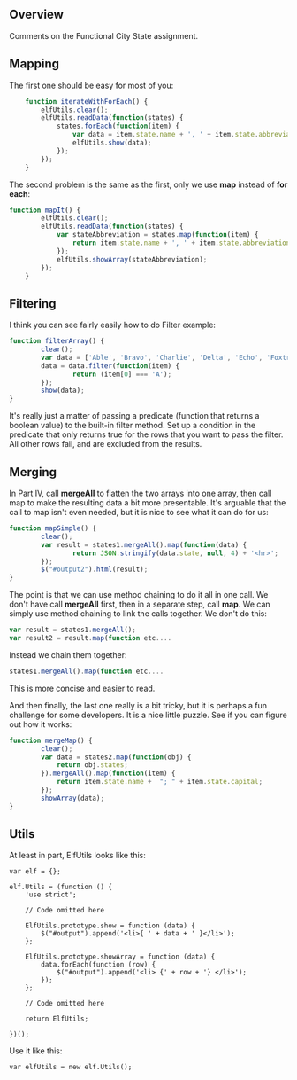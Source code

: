 ## Overview

Comments on the Functional City State assignment.

## Mapping

The first one should be easy for most of you:

```javascript
    function iterateWithForEach() {
        elfUtils.clear();
        elfUtils.readData(function(states) {
            states.forEach(function(item) {
                var data = item.state.name + ', ' + item.state.abbreviation;
                elfUtils.show(data);
            });
        });
    }
```

The second problem is the same as the first, only we use **map** instead of **for each**:

```javascript
function mapIt() {
        elfUtils.clear();
        elfUtils.readData(function(states) {
            var stateAbbreviation = states.map(function(item) {
                return item.state.name + ', ' + item.state.abbreviation;
            });
            elfUtils.showArray(stateAbbreviation);
        });
    }
```

## Filtering

I think you can see fairly easily how to do Filter example:


```javascript
function filterArray() {
        clear();
        var data = ['Able', 'Bravo', 'Charlie', 'Delta', 'Echo', 'Foxtrot'];
        data = data.filter(function(item) {
                return (item[0] === 'A');
        });
        show(data);
}
```

It's really just a matter of passing a predicate (function that returns a boolean value) to the built-in filter method. Set up a condition in the predicate that only returns true for the rows that you want to pass the filter. All other rows fail, and are excluded from the results.

## Merging

In Part IV, call **mergeAll** to flatten the two arrays into one array, then call map to make the resulting data a bit more presentable. It's arguable that the call to map isn't even needed, but it is nice to see what it can do for us:

```javascript
function mapSimple() {
        clear();
        var result = states1.mergeAll().map(function(data) {
                return JSON.stringify(data.state, null, 4) + '<hr>';
        });
        $("#output2").html(result);
}
```

The point is that we can use method chaining to do it all in one call. We don't have call **mergeAll** first, then in a separate step, call **map**. We can simply use method chaining to link the calls together. We don't do this:
 
```javascript
var result = states1.mergeAll();
var result2 = result.map(function etc....
```

Instead we chain them together:

```javascript
states1.mergeAll().map(function etc....
```

This is more concise and easier to read.

And then finally, the last one really is a bit tricky, but it is perhaps a fun challenge for some developers. It is a nice little puzzle. See if you can figure out how it works:

```javascript
function mergeMap() {
        clear();
        var data = states2.map(function(obj) {
            return obj.states;
        }).mergeAll().map(function(item) {
            return item.state.name +  "; " + item.state.capital;
        });
        showArray(data);
}
```

## Utils

At least in part, ElfUtils looks like this:

```
var elf = {};

elf.Utils = (function () {
    'use strict';

    // Code omitted here
    
    ElfUtils.prototype.show = function (data) {
        $("#output").append('<li>{ ' + data + ' }</li>');
    };

    ElfUtils.prototype.showArray = function (data) {
        data.forEach(function (row) {
            $("#output").append('<li> {' + row + '} </li>');
        });
    };

    // Code omitted here
    
    return ElfUtils;

})();
```

Use it like this:

```
var elfUtils = new elf.Utils();
```